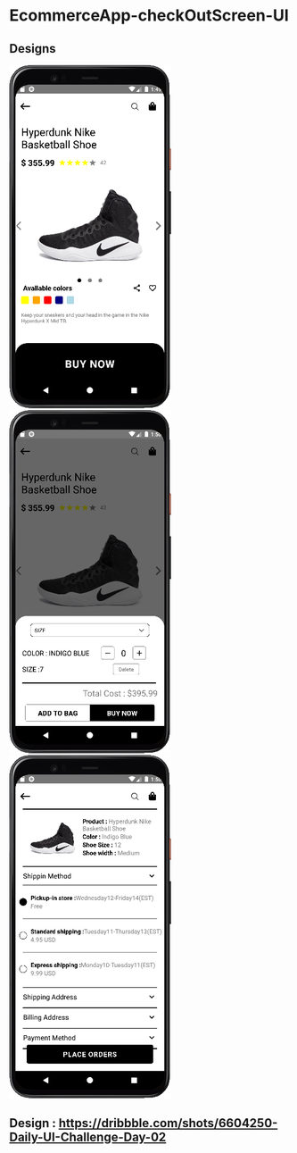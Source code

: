 # EcommerceApp-checkOutScreen-UI


## Designs

![](./1.png) ![](./2.png) ![](./3.png)



## Design : https://dribbble.com/shots/6604250-Daily-UI-Challenge-Day-02
